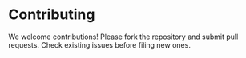 # Contributing

We welcome contributions! Please fork the repository and submit pull requests.
Check existing issues before filing new ones.
